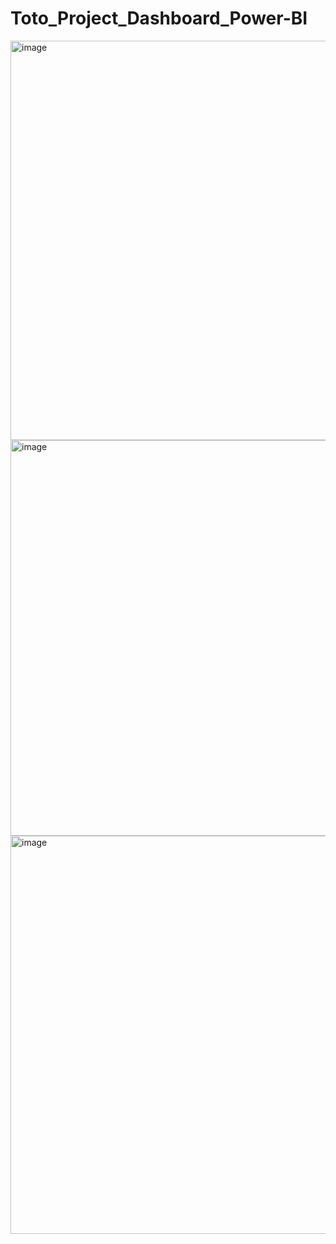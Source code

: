 # Toto_Project_Dashboard_Power-BI
<img width="1127" height="639" alt="image" src="https://github.com/user-attachments/assets/c5179910-a96c-467d-a1e4-c4be874b3295" />

<img width="1126" height="633" alt="image" src="https://github.com/user-attachments/assets/9c2cd2ba-0526-423e-90b6-166f7f7acc56" />

<img width="1127" height="637" alt="image" src="https://github.com/user-attachments/assets/6b670f82-fe03-4572-888c-455d3bc011ff" />
